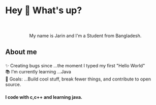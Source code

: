 <h1 align="left">Hey 👋 What's up?</h1>

###

<br clear="both">

<p align="center">My name is Jarin  and I'm a  Student  from Bangladesh.</p>

###

<h2 align="left">About me</h2>

###

<p align="left">✨ Creating bugs since ...the moment I typed my first "Hello World"<br>📚 I'm currently learning ...Java<br>🎯 Goals: ...Build cool stuff, break fewer things, and contribute to open source.</p>

###

<h4 align="left">I code with  c,c++ and  learning java.</h4>

###

